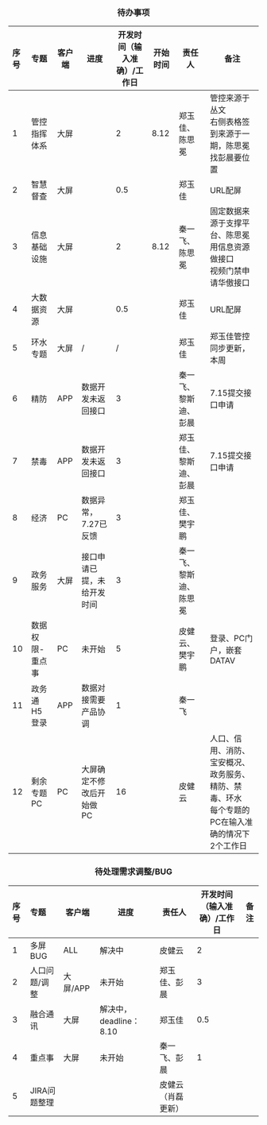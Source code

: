 <center><h3>待办事项</h3></center>

| 序号 | 专题            | 客户端 | 进度                       | 开发时间（输入准确）/工作日 | 开始时间 | 责任人                 | 备注                                                         |
| :--- | :-------------- | ------ | -------------------------- | --------------------------- | -------- | ---------------------- | ------------------------------------------------------------ |
| 1    | 管控指挥体系    | 大屏   |                            | 2                           | 8.12     | 郑玉佳、陈思冕         | 管控来源于丛文<br />右侧表格签到来源于一期，陈思冕找彭晨要位置 |
| 2    | 智慧督查        | 大屏   |                            | 0.5                         |          | 郑玉佳                 | URL配屏                                                      |
| 3    | 信息基础设施    | 大屏   |                            | 2                           | 8.12     | 秦一飞、陈思冕         | 固定数据来源于支撑平台、陈思冕用信息资源做接口<br />视频门禁申请华傲接口 |
| 4    | 大数据资源      | 大屏   |                            | 0.5                         |          | 郑玉佳                 | URL配屏                                                      |
| 5    | 环水专题        | 大屏   | /                          | /                           |          | 郑玉佳                 | 郑玉佳管控同步更新，本周                                     |
| 6    | 精防            | APP    | 数据开发未返回接口         | 3                           |          | 秦一飞、黎斯迪、彭晨   | 7.15提交接口申请                                             |
| 7    | 禁毒            | APP    | 数据开发未返回接口         | 3                           |          | 郑玉佳、黎斯迪、彭晨   | 7.15提交接口申请                                             |
| 8    | 经济            | PC     | 数据异常，7.27已反馈       | 3                           |          | 郑玉佳、樊宇鹏         |                                                              |
| 9    | 政务服务        | 大屏   | 接口申请已提，未给开发时间 | 3                           |          | 秦一飞、黎斯迪、陈思冕 |                                                              |
| 10   | 数据权限-重点事 | PC     | 未开始                     | 5                           |          | 皮健云、樊宇鹏         | 登录、PC门户，嵌套DATAV                                      |
| 11   | 政务通H5登录    | APP    | 数据对接需要产品协调       | 1                           |          | 秦一飞                 |                                                              |
| 12   | 剩余专题PC      | PC     | 大屏确定不修改后开始做PC   | 16                          |          | 皮健云                 | 人口、信用、消防、宝安概况、政务服务、精防、禁毒、环水<br />每个专题的PC在输入准确的情况下2个工作日 |

<center><h3>待处理需求调整/BUG</h3></center>

| 序号 | 专题          | 客户端   | 进度                   | 责任人             | 开发时间（输入准确）/工作日 | 备注 |
| :--- | :------------ | -------- | ---------------------- | ------------------ | --------------------------- | ---- |
| 1    | 多屏BUG       | ALL      | 解决中                 | 皮健云             | 2                           |      |
| 2    | 人口问题/调整 | 大屏/APP | 未开始                 | 郑玉佳、彭晨       | 3                           |      |
| 3    | 融合通讯      | 大屏     | 解决中，deadline：8.10 | 郑玉佳             | 0.5                         |      |
| 4    | 重点事        | 大屏     | 未开始                 | 秦一飞、彭晨       | 1                           |      |
| 5    | JIRA问题整理  |          |                        | 皮健云（肖磊更新） |                             |      |

